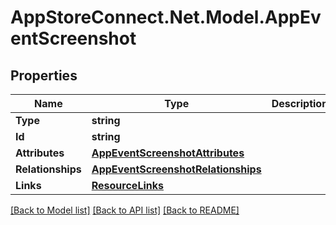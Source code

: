 # AppStoreConnect.Net.Model.AppEventScreenshot

## Properties

Name | Type | Description | Notes
------------ | ------------- | ------------- | -------------
**Type** | **string** |  | 
**Id** | **string** |  | 
**Attributes** | [**AppEventScreenshotAttributes**](AppEventScreenshotAttributes.md) |  | [optional] 
**Relationships** | [**AppEventScreenshotRelationships**](AppEventScreenshotRelationships.md) |  | [optional] 
**Links** | [**ResourceLinks**](ResourceLinks.md) |  | 

[[Back to Model list]](../README.md#documentation-for-models) [[Back to API list]](../README.md#documentation-for-api-endpoints) [[Back to README]](../README.md)

